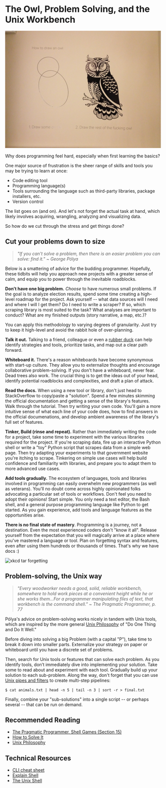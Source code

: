 # The Owl, Problem Solving, and the Unix Workbench

![Image of circles and owl](../static/owl.jpg)

Why does programming feel hard, especially when first learning the basics?

One major source of frustration is the sheer range of skills and tools you may be trying to learn at once:

* Code editing tool
* Programming language(s)
* Tools surrounding the language such as third-party libraries, package installers, etc.
* Version control

The list goes on (and on). And let's not forget the actual task at hand, which likely involves acquiring, wrangling, analyzing and visualizing data.

So how do we cut through the stress and get things done?

## Cut your problems down to size

> *"If you can't solve a problem, then there is an easier problem you can solve: find it." ~ George Pólya*

Below is a smattering of advice for the budding programmer. Hopefully, these tidbits will help you approach new projects with a greater sense of calm, and equip you to power through the inevitable roadblocks.

**Don’t have one big problem.** *Choose* to have numerous small problems. If the goal is to analyze election results, spend some time creating a high-level roadmap for the project. Ask yourself -- what data sources will I need and where I will I get them? Do I need to write a scraper? If so, which scraping library is most suited to the task? What analyses are important to conduct? What are my finished outputs (story narrative, a map, etc.)? 

You can apply this methodology to varying degrees of granularity. Just try to keep it high-level and avoid the rabbit hole of over-planning.

**Talk it out.** Talking to a friend, colleague or even a [rubber duck][] can help identify strategies and tools, prioritize tasks, and map out a clear path forward.

[rubber duck]: https://en.wikipedia.org/wiki/Rubber_duck_debugging

**Whiteboard it.** There's a reason whiteboards have become synonymous with start-up culture. They allow you to externalize thoughts and encourage collaborative problem-solving. If you don't have a whiteboard, never fear. Dead trees also work. The crucial thing is to get the ideas out of your head, identify potential roadblocks and complexities, and draft a plan of attack.

**Read the docs.** When using a new tool or library, don't just head to StackOverflow to copy/paste a "solution". Spend a few minutes skimming the official documentation and getting a sense of the library's features. Walk through the tutorial. Then try writing your own code. You'll gain a more intuitive sense of what each line of your code does, how to find answers in the official documenations, and develop ambient awareness of the library's full set of features.

**Tinker, Build (rinse and repeat).** Rather than immediately writing the code for a project, take some time to experiment with the various libraries required for the project. If you're scraping data, fire up an interactive Python shell or write a "toy" Python script that scrapes data from a simple web page. Then try adapting your experiments to that government website you're itching to scrape. Tinkering on simple use cases will help build confidence and familiarity with libraries, and prepare you to adapt them to more advanced use cases.

**Add tools gradually.** The ecosystem of languages, tools and libraries involved in programming can easily overwhelm new programmers (as well as veterans). You'll no doubt come across highly opinionated folks advocating a particular set of tools or workflows. Don't feel you need to adopt their opinions! Start simple. You only need a text editor, the Bash shell, and a general purpose programming language like Python to get started. As you gain experience, add tools and language features as the opportunities arise.

**There is no final state of mastery**. Programming is a journey, not a destination. Even the most experienced coders don't "know it all". Release yourself from the expectation that you will magically arrive at a place where you've mastered a language or tool. Plan on forgetting syntax and features, even after using them hundreds or thousands of times. That's why we have docs :)

![xkcd tar forgetting](https://imgs.xkcd.com/comics/tar.png)

## Problem-solving, the Unix way

> *"Every woodworker needs a good, solid, reliable workbench, somewhere to hold work pieces at a convenient height while he or she works them...For a programmer manipulating files of text, that workbench is the command shell." ~ The Pragmatic Programmer, p. 77*

Pólya's advice on problem-solving works nicely in tandem with Unix
tools, which are inspired by the more general [Unix
Philosophy](https://en.wikipedia.org/wiki/Unix_philosophy) of 
"Do One Thing and Do It Well."

Before diving into solving a big Problem (with a capital "P"), take time to break it down into smaller parts. Externalize your strategy on paper or whiteboard until you have a discrete set of problems.

Then, search for Unix tools or features that can solve each problem. As you identify tools, don’t immediately dive into implementing your
solution. Take some to read about and experiment with each tool.
Gradually build up your solution to each sub-problem. Along the way, don't forget that you can use [Unix pipes and filters][] to create multi-step pipelines:

```
$ cat animals.txt | head -n 5 | tail -n 3 | sort -r > final.txt
```

[Unix pipes and filters]: https://swcarpentry.github.io/shell-novice/04-pipefilter/index.html

Finally, combine your "sub-solutions" into a single script -- or perhaps several -- that can be run on demand.

## Recommended Reading

* [The Pragmatic Programmer, Shell Games (Section 15)](https://searchworks.stanford.edu/view/8257021)
* [How to Solve It](https://en.wikipedia.org/wiki/How_to_Solve_It)
* [Unix Philosophy](https://en.wikipedia.org/wiki/Unix_philosophy)

## Technical Resources

* [CLI cheat sheet](https://www.git-tower.com/blog/command-line-cheat-sheet/)
* [Explain Shell](https://explainshell.com/)
* [The Unix Shell](http://swcarpentry.github.io/swc-releases/2017.08/shell-novice/)
